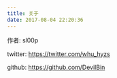 ```yaml
---
title: 关于
date: 2017-08-04 22:20:36
---
```


作者: sl00p

twitter: https://twitter.com/whu_hyzs

github: https://github.com/DevilBin
